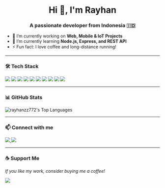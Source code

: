 <h1 align="center">Hi 👋, I'm Rayhan</h1>
<h3 align="center">A passionate developer from Indonesia 🇮🇩</h3>

- 🔭 I’m currently working on **Web, Mobile & IoT Projects**
- 🌱 I’m currently learning **Node.js, Express, and REST API**
- ⚡ Fun fact: I love coffee and long-distance running!

---

### 🛠️ Tech Stack

<p>
  <img src="https://img.shields.io/badge/Laravel-FF2D20?logo=laravel&logoColor=white" />
  <img src="https://img.shields.io/badge/Tailwind_CSS-38B2AC?logo=tailwind-css&logoColor=white" />
  <img src="https://img.shields.io/badge/Flutter-02569B?logo=flutter&logoColor=white" />
  <img src="https://img.shields.io/badge/Dart-0175C2?logo=dart&logoColor=white" />
  <img src="https://img.shields.io/badge/JavaScript-F7DF1E?logo=javascript&logoColor=black" />
  <img src="https://img.shields.io/badge/Node.js-339933?logo=nodedotjs&logoColor=white" />
  <img src="https://img.shields.io/badge/React-61DAFB?logo=react&logoColor=black" />
  <img src="https://img.shields.io/badge/Express.js-000000?logo=express&logoColor=white" />
  <img src="https://img.shields.io/badge/SQLite-003B57?logo=sqlite&logoColor=white" />
  <img src="https://img.shields.io/badge/WordPress-21759B?logo=wordpress&logoColor=white" />
</p>

---

### 📊 GitHub Stats

![rayhanzz772's Top Languages](https://github-readme-stats.vercel.app/api/top-langs/?username=rayhanzz772&theme=algolia&show_icons=true&hide_border=false&layout=compact)

---

### 📫 Connect with me

<p>
  <a href="mailto:rayhanzz772@gmail.com">
    <img src="https://img.shields.io/badge/Gmail-rayhanzz772@gmail.com-red?logo=gmail&style=flat-square" />
  </a>
  <a href="https://linkedin.com/in/rayhanzz772" target="_blank">
    <img src="https://img.shields.io/badge/LinkedIn-rayhanzz772-blue?logo=linkedin&style=flat-square" />
  </a>
</p>

---

### ☕ Support Me

<p><i>If you like my work, consider buying me a coffee!</i></p>
<p>
  <a href="https://www.buymeacoffee.com/rayhanzz77e" target="_blank">
    <img src="https://img.shields.io/badge/Buy%20Me%20a%20Coffee-FFDD00?logo=buy-me-a-coffee&logoColor=black&style=flat-square" />
  </a>
</p>
